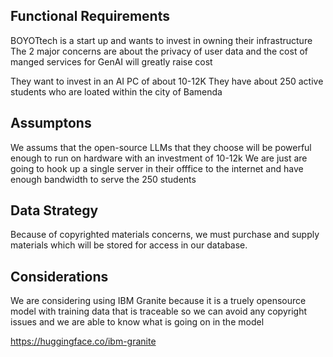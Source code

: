 ## Functional Requirements

BOYOTtech is a start up and wants to invest in owning their infrastructure
The 2 major concerns are about the privacy of user data and the cost of manged services for GenAI will greatly raise cost

They want to invest in an AI PC of about 10-12K
They have about 250 active students who are loated within the city of Bamenda

## Assumptons

We assums that the open-source LLMs that they choose will be powerful enough to run on hardware with an investment of 10-12k
We are just are going to hook up a single server in their offfice to the internet and have enough bandwidth to serve the 250 students

## Data Strategy

Because of copyrighted materials concerns, we must purchase and supply materials which will be stored for access in our database.

## Considerations

We are considering using IBM Granite because it is a truely opensource model with training data that is traceable so we can avoid any copyright issues
and we are able to know what is going on in the model

https://huggingface.co/ibm-granite
